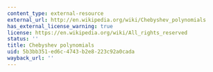 ```yaml
---
content_type: external-resource
external_url: http://en.wikipedia.org/wiki/Chebyshev_polynomials
has_external_license_warning: true
license: https://en.wikipedia.org/wiki/All_rights_reserved
status: ''
title: Chebyshev polynomials
uid: 5b3bb351-ed6c-4743-b2e8-223c92a0cada
wayback_url: ''
---
```

